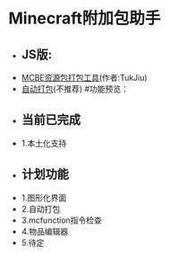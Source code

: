 # Minecraft附加包助手
- ## JS版:
- [MCBE资源包打包工具](https://github.com/TukJiu/Minecarft-bedrock-mcpacks-auto-packing)(作者:TukJiu)
- [自动打包](https://github.com/MRWS0X2F/AutoPacking)(不推荐)
#功能预览：
- ## 当前已完成
- 1.本土化支持
- ## 计划功能
- 1.图形化界面
- 2.自动打包
- 3.mcfunction指令检查
- 4.物品编辑器
- 5.待定